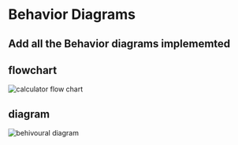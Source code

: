 # Behavior Diagrams

## Add all the Behavior diagrams implememted

## flowchart
![calculator flow chart](https://user-images.githubusercontent.com/89696284/132351107-99d95469-eaeb-4470-ba62-d18342230684.png)
## diagram 
![behivoural diagram](https://user-images.githubusercontent.com/89696284/132457449-93f5ade7-f94d-43a7-9a0d-4ebda2d65f78.png)
